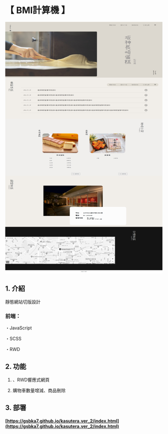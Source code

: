 # 【 BMI計算機 】

<img width="500" height="800" src="https://github.com/gsbka7/kasutera.ver_2/blob/main/img-readme/kasutera.ver_2.jpg"/>

## 1. 介紹

靜態網站切版設計

### 前端：

・JavaScript

・SCSS

・RWD

## 2. 功能

1. 、RWD響應式網頁

2. 購物車數量增減、商品刪除

## 3. 部署

#### [https://gsbka7.github.io/kasutera.ver_2/index.html](https://gsbka7.github.io/kasutera.ver_2/index.html)
